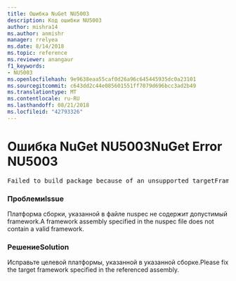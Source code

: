 ```yaml
---
title: Ошибка NuGet NU5003
description: Код ошибки NU5003
author: mishra14
ms.author: anmishr
manager: rrelyea
ms.date: 8/14/2018
ms.topic: reference
ms.reviewer: anangaur
f1_keywords:
- NU5003
ms.openlocfilehash: 9e9638eaa55caf0d26a96c645445935dc0a23101
ms.sourcegitcommit: c643dd2c44e085601551ff7079d696bcc3ad2b49
ms.translationtype: MT
ms.contentlocale: ru-RU
ms.lasthandoff: 08/21/2018
ms.locfileid: "42793326"
---
```

# <a name="nuget-error-nu5003"></a><span data-ttu-id="9ff65-103">Ошибка NuGet NU5003</span><span class="sxs-lookup"><span data-stu-id="9ff65-103">NuGet Error NU5003</span></span>
<pre>Failed to build package because of an unsupported targetFramework value on 'System.Net'.</pre>

### <a name="issue"></a><span data-ttu-id="9ff65-104">Проблеми</span><span class="sxs-lookup"><span data-stu-id="9ff65-104">Issue</span></span>

<span data-ttu-id="9ff65-105">Платформа сборки, указанной в файле nuspec не содержит допустимый framework.</span><span class="sxs-lookup"><span data-stu-id="9ff65-105">A framework assembly specified in the nuspec file does not contain a valid framework.</span></span>


### <a name="solution"></a><span data-ttu-id="9ff65-106">Решение</span><span class="sxs-lookup"><span data-stu-id="9ff65-106">Solution</span></span>

<span data-ttu-id="9ff65-107">Исправьте целевой платформы, указанной в указанной сборке.</span><span class="sxs-lookup"><span data-stu-id="9ff65-107">Please fix the target framework specified in the referenced assembly.</span></span>

